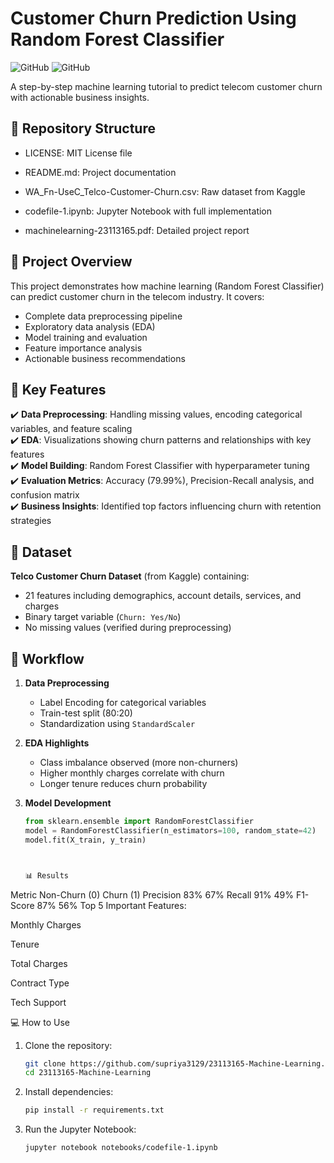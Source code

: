 # Customer Churn Prediction Using Random Forest Classifier

![GitHub](https://img.shields.io/badge/Language-Python-blue)
![GitHub](https://img.shields.io/badge/Library-Scikit_Learn-orange)

A step-by-step machine learning tutorial to predict telecom customer churn with actionable business insights.

## 📁 Repository Structure

- LICENSE: MIT License file

- README.md: Project documentation

- WA_Fn-UseC_Telco-Customer-Churn.csv: Raw dataset from Kaggle

- codefile-1.ipynb: Jupyter Notebook with full implementation

- machinelearning-23113165.pdf: Detailed project report



## 🌟 Project Overview
This project demonstrates how machine learning (Random Forest Classifier) can predict customer churn in the telecom industry. It covers:
- Complete data preprocessing pipeline
- Exploratory data analysis (EDA)
- Model training and evaluation
- Feature importance analysis
- Actionable business recommendations

## 🚀 Key Features
✔️ **Data Preprocessing**: Handling missing values, encoding categorical variables, and feature scaling  
✔️ **EDA**: Visualizations showing churn patterns and relationships with key features  
✔️ **Model Building**: Random Forest Classifier with hyperparameter tuning  
✔️ **Evaluation Metrics**: Accuracy (79.99%), Precision-Recall analysis, and confusion matrix  
✔️ **Business Insights**: Identified top factors influencing churn with retention strategies  

## 📂 Dataset
**Telco Customer Churn Dataset** (from Kaggle) containing:
- 21 features including demographics, account details, services, and charges
- Binary target variable (`Churn: Yes/No`)
- No missing values (verified during preprocessing)

## 🔧 Workflow
1. **Data Preprocessing**  
   - Label Encoding for categorical variables
   - Train-test split (80:20)
   - Standardization using `StandardScaler`

2. **EDA Highlights**  
   - Class imbalance observed (more non-churners)
   - Higher monthly charges correlate with churn
   - Longer tenure reduces churn probability

3. **Model Development**  
   ```python
   from sklearn.ensemble import RandomForestClassifier
   model = RandomForestClassifier(n_estimators=100, random_state=42)
   model.fit(X_train, y_train)



   📊 Results
Metric	Non-Churn (0)	Churn (1)
Precision	83%	67%
Recall	91%	49%
F1-Score	87%	56%
Top 5 Important Features:

Monthly Charges

Tenure

Total Charges

Contract Type

Tech Support


💻 How to Use
1. Clone the repository:
   ```bash
   git clone https://github.com/supriya3129/23113165-Machine-Learning.git
   cd 23113165-Machine-Learning

   ```

2. Install dependencies:
   ```bash
   pip install -r requirements.txt

   ```

3. Run the Jupyter Notebook:
   ```bash
   jupyter notebook notebooks/codefile-1.ipynb

   ```

   

